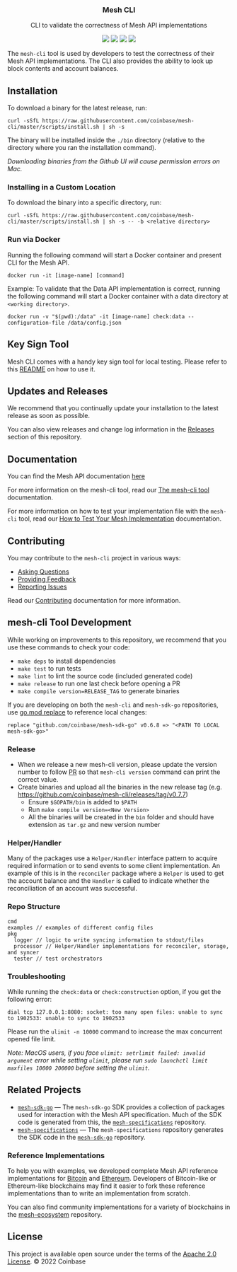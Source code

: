 <h3 align="center">
   Mesh CLI
</h3>
<p align="center">
CLI to validate the correctness of Mesh API implementations
</p>
<p align="center">
  <a href="https://circleci.com/gh/coinbase/mesh-cli/tree/master"><img src="https://circleci.com/gh/coinbase/mesh-cli/tree/master.svg?style=shield" /></a>
  <a href="https://coveralls.io/github/coinbase/mesh-cli"><img src="https://coveralls.io/repos/github/coinbase/mesh-cli/badge.svg" /></a>
  <a href="https://goreportcard.com/report/github.com/coinbase/mesh-cli"><img src="https://goreportcard.com/badge/github.com/coinbase/mesh-cli" /></a>
  <a href="https://github.com/coinbase/mesh-cli/blob/master/LICENSE.txt"><img src="https://img.shields.io/github/license/coinbase/mesh-cli.svg" /></a>
</p>

The `mesh-cli` tool is used by developers to test the correctness of their Mesh API implementations. The CLI also provides the ability to look up block contents and account balances.

## Installation

To download a binary for the latest release, run:
```
curl -sSfL https://raw.githubusercontent.com/coinbase/mesh-cli/master/scripts/install.sh | sh -s
```

The binary will be installed inside the `./bin` directory (relative to the directory where you ran the installation command).

_Downloading binaries from the Github UI will cause permission errors on Mac._

### Installing in a Custom Location
To download the binary into a specific directory, run:
```
curl -sSfL https://raw.githubusercontent.com/coinbase/mesh-cli/master/scripts/install.sh | sh -s -- -b <relative directory>
```

### Run via Docker
Running the following command will start a Docker container and present CLI for the Mesh API.
```
docker run -it [image-name] [command]
```

Example: To validate that the Data API implementation is correct, running the following command will start a Docker container with a data directory at `<working directory>`.
```
docker run -v "$(pwd):/data" -it [image-name] check:data --configuration-file /data/config.json
```

## Key Sign Tool
Mesh CLI comes with a handy key sign tool for local testing. Please refer to this [README](./cmd/README.md) on how to use it.

## Updates and Releases

We recommend that you continually update your installation to the latest release as soon as possible.

You can also view releases and change log information in the [Releases](https://github.com/coinbase/mesh-cli/releases) section of this repository.

## Documentation

You can find the Mesh API documentation [here](https://docs.cdp.coinbase.com/mesh/docs/welcome/)

For more information on the mesh-cli tool, read our [The mesh-cli tool](https://docs.cdp.coinbase.com/mesh/docs/mesh-cli/) documentation.

For more information on how to test your implementation file with the `mesh-cli` tool, read our [How to Test Your Mesh Implementation](https://docs.cdp.coinbase.com/mesh/docs/mesh-test/) documentation.

## Contributing

You may contribute to the `mesh-cli` project in various ways:

* [Asking Questions](CONTRIBUTING.md/#asking-questions)
* [Providing Feedback](CONTRIBUTING.md/#providing-feedback)
* [Reporting Issues](CONTRIBUTING.md/#reporting-issues)

Read our [Contributing](CONTRIBUTING.md) documentation for more information.

## mesh-cli Tool Development

While working on improvements to this repository, we recommend that you use these commands to check your code:

* `make deps` to install dependencies
* `make test` to run tests
* `make lint` to lint the source code (included generated code)
* `make release` to run one last check before opening a PR
* `make compile version=RELEASE_TAG` to generate binaries

If you are developing on both the `mesh-cli` and `mesh-sdk-go` repositories, use [go.mod replace](https://golang.org/ref/mod#go-mod-file-replace) to reference local changes:
```
replace "github.com/coinbase/mesh-sdk-go" v0.6.8 => "<PATH TO LOCAL mesh-sdk-go>"
```
### Release
* When we release a new mesh-cli version, please update the version number to follow [PR](https://github.com/coinbase/mesh-cli/pull/334) so that `mesh-cli version` command can print the correct value.
* Create binaries and upload all the binaries in the new release tag (e.g. https://github.com/coinbase/mesh-cli/releases/tag/v0.7.7)
    * Ensure `$GOPATH/bin` is added to `$PATH`
    * Run `make compile version=<New Version>`
    * All the binaries will be created in the `bin` folder and should have extension as `tar.gz` and new version number

### Helper/Handler
Many of the packages use a `Helper/Handler` interface pattern to acquire required information or to send events to some client implementation. An example of this is in the `reconciler` package where a `Helper` is used to get the account balance and the `Handler` is called to indicate whether the reconciliation of an account was successful.

### Repo Structure
```
cmd
examples // examples of different config files
pkg
  logger // logic to write syncing information to stdout/files
  processor // Helper/Handler implementations for reconciler, storage, and syncer
  tester // test orchestrators
```

### Troubleshooting

While running the `check:data` or `check:construction` option, if you get the following error:

```dial tcp 127.0.0.1:8080: socket: too many open files: unable to sync to 1902533: unable to sync to 1902533```
    
Please run the `ulimit -n 10000` command to increase the max concurrent opened file limit.

_Note: MacOS users, if you face  `ulimit: setrlimit failed: invalid argument` error while setting `ulimit`, please run `sudo launchctl limit maxfiles 10000 200000` before setting the `ulimit`._

## Related Projects

* [`mesh-sdk-go`](https://github.com/coinbase/mesh-sdk-go) — The `mesh-sdk-go` SDK provides a collection of packages used for interaction with the Mesh API specification. Much of the SDK code is generated from this, the [`mesh-specifications`](https://github.com/coinbase/mesh-specifications) repository.
* [`mesh-specifications`](https://github.com/coinbase/mesh-specifications) — The `mesh-specifications` repository generates the SDK code in the [`mesh-sdk-go`](https://github.com/coinbase/mesh-sdk-go) repository.

### Reference Implementations

To help you with examples, we developed complete Mesh API reference implementations for [Bitcoin](https://github.com/coinbase/mesh-bitcoin) and [Ethereum](https://github.com/coinbase/mesh-ethereum). Developers of Bitcoin-like or Ethereum-like blockchains may find it easier to fork these reference implementations than to write an implementation from scratch.

You can also find community implementations for a variety of blockchains in the [mesh-ecosystem](https://github.com/coinbase/mesh-ecosystem) repository.

## License
This project is available open source under the terms of the [Apache 2.0 License](https://opensource.org/licenses/Apache-2.0).
© 2022 Coinbase
